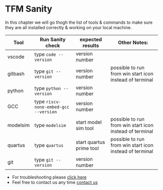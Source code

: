 # TFM Sanity 
In this chapter we will go thogh the list of tools & commands to make sure they are all installed correctly & working on your local machine.  

| Tool          | Run Sanity check                    | expected results              |  Other Notes:                                           |
|---------------|-------------------------------------|-------------------------------|---------------------------------------------------------| 
| vscode        |type `code --version`                | version number                |                                                         | 
| gitbash       |type `git --version`                 | version number                | possible to run from win start icon instead of terminal |
| python        |type `python --version`              | version number                |                                                         |
| GCC           |type `riscv-none-embed-gcc --version`| version number                |                                                         |
| modelsim      |type `modelsim`                      | start model sim tool          | possible to run from win start icon instead of terminal |
| quartus       |type `quartus`                       | start quartus prime tool      | possible to run from win start icon instead of terminal |
| git           |type `git --version`                 | version number                |                                                         |

- For troubleshooting please [click here](/TFM/projectTool/troubleshooting.md)   
- Feel free to contact us any time [contact us](/docs/contact_us/contact.md)